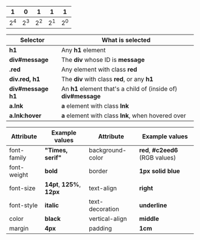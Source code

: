 |1|0|1|1|1|
|-|-|-|-|-|
|$2^4$|$2^3$|$2^2$|$2^1$|$2^0$|


|<b>Selector</b>|<b>What is selected</b>|
|-|-|
|<b>h1</b>|Any <b>h1</b> element|
|<b>div#message</b>|The <b>div</b> whose ID is <b>message</b>|
|<b>.red</b>|Any element with class <b>red</b>|
|<b>div.red, h1</b>|The <b>div</b> with class <b>red</b>, or any <b>h1</b>|
|<b>div#message h1</b>|An <b>h1</b> element that's a child of (inside of) <b>div#message</b>|
|<b>a.lnk</b>|<b>a</b> element with class <b>lnk</b>|
|<b>a.lnk:hover</b>|<b>a</b> element with class <b>lnk</b>, when hovered over|


|<b>Attribute</b>|<b>Example values</b>|<b>Attribute</b>|<b>Example values</b>|
|-|-|-|-|
|font-family|<b>"Times, serif"</b>|background-color|<b>red</b>, <b>#c2eed6</b> (RGB values)|
|font-weight|<b>bold</b>|border|<b>1px solid blue</b>|
|font-size|<b>14pt</b>, <b>125%</b>, <b>12px</b>|text-align|<b>right</b>|
|font-style|<b>italic</b>|text-decoration|<b>underline</b>|
|color|<b>black</b>|vertical-align|<b>middle</b>|
|margin|<b>4px</b>|padding|<b>1cm</b>|